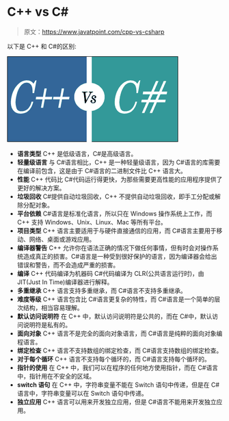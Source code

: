 # C++ vs C#

> 原文：<https://www.javatpoint.com/cpp-vs-csharp>

以下是 C++ 和 C#的区别:

![C++ vs C#](img/0c1e444897d8dfc46e45bc1d2e2de69f.png)

*   **语言类型**
    C++ 是低级语言，C#是高级语言。
*   **轻量级语言**
    与 C#语言相比，C++ 是一种轻量级语言，因为 C#语言的库需要在编译前包含，这是由于 C#语言的二进制文件比 C++ 语言大。
*   **性能**
    C++ 代码比 C#代码运行得更快，为那些需要更高性能的应用程序提供了更好的解决方案。
*   **垃圾回收**
    C#提供自动垃圾回收，C++ 不提供自动垃圾回收，即手工分配或解除分配对象。
*   **平台依赖**
    C#语言是标准化语言，所以只在 Windows 操作系统上工作，而 C++ 支持 Windows、Unix、Linux、Mac 等所有平台。
*   **项目类型**
    C++ 语言主要适用于与硬件直接通信的应用，而 C#语言主要用于移动、网络、桌面或游戏应用。
*   **编译器警告**
    C++ 允许你在语法正确的情况下做任何事情，但有时会对操作系统造成真正的损害。C#语言是一种受到很好保护的语言，因为编译器会给出错误和警告，而不会造成严重的损害。
*   **编译**
    C++ 代码编译为机器码 C#代码编译为 CLR(公共语言运行时)，由 JIT(Just In Time)编译器进行解释。
*   **多重继承**
    C++ 语言支持多重继承，而 C#语言不支持多重继承。
*   **难度等级**
    C++ 语言包含比 C#语言更复杂的特性，而 C#语言是一个简单的层次结构，相当容易理解。
*   **默认访问说明符**
    在 C++ 中，默认访问说明符是公共的，而在 C#中，默认访问说明符是私有的。
*   **面向对象**
    C++ 语言不是完全的面向对象语言，而 C#语言是纯粹的面向对象编程语言。
*   **绑定检查**
    C++ 语言不支持数组的绑定检查，而 C#语言支持数组的绑定检查。
*   **对于每个循环**
    C++ 语言不支持每个循环的，而 C#语言支持每个循环的。
*   **指针的使用**
    在 C++ 中，我们可以在程序的任何地方使用指针，而在 C#语言中，指针用在不安全的区域。
*   **switch 语句**
    在 C++ 中，字符串变量不能在 Switch 语句中传递，但是在 C#语言中，字符串变量可以在 Switch 语句中传递。
*   **独立应用**
    C++ 语言可以用来开发独立应用，但是 C#语言不能用来开发独立应用。